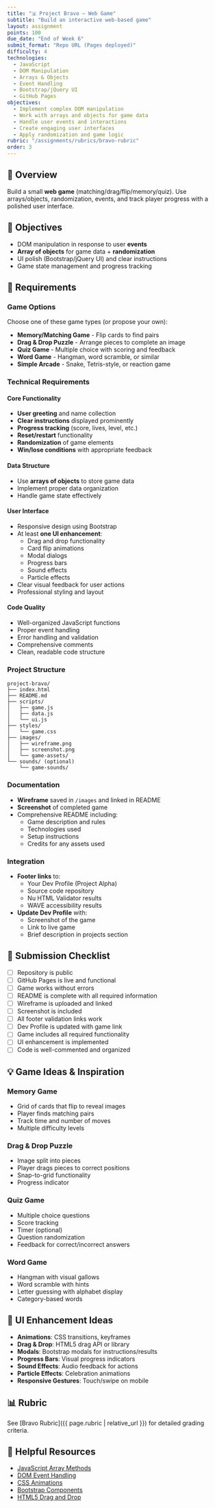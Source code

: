 ```yaml
---
title: "🇧 Project Bravo — Web Game"
subtitle: "Build an interactive web-based game"
layout: assignment
points: 100
due_date: "End of Week 6"
submit_format: "Repo URL (Pages deployed)"
difficulty: 4
technologies:
  - JavaScript
  - DOM Manipulation
  - Arrays & Objects
  - Event Handling
  - Bootstrap/jQuery UI
  - GitHub Pages
objectives:
  - Implement complex DOM manipulation
  - Work with arrays and objects for game data
  - Handle user events and interactions
  - Create engaging user interfaces
  - Apply randomization and game logic
rubric: "/assignments/rubrics/bravo-rubric"
order: 3
---
```


## 📌 Overview
Build a small **web game** (matching/drag/flip/memory/quiz). Use arrays/objects, randomization, events, and track player progress with a polished user interface.

## 🎯 Objectives
- DOM manipulation in response to user **events**
- **Array of objects** for game data + **randomization**
- UI polish (Bootstrap/jQuery UI) and clear instructions
- Game state management and progress tracking

## 🧭 Requirements

### Game Options
Choose one of these game types (or propose your own):
- **Memory/Matching Game** - Flip cards to find pairs
- **Drag & Drop Puzzle** - Arrange pieces to complete an image
- **Quiz Game** - Multiple choice with scoring and feedback
- **Word Game** - Hangman, word scramble, or similar
- **Simple Arcade** - Snake, Tetris-style, or reaction game

### Technical Requirements

#### Core Functionality
- **User greeting** and name collection
- **Clear instructions** displayed prominently
- **Progress tracking** (score, lives, level, etc.)
- **Reset/restart** functionality
- **Randomization** of game elements
- **Win/lose conditions** with appropriate feedback

#### Data Structure
- Use **arrays of objects** to store game data
- Implement proper data organization
- Handle game state effectively

#### User Interface
- Responsive design using Bootstrap
- At least **one UI enhancement**:
  - Drag and drop functionality
  - Card flip animations
  - Modal dialogs
  - Progress bars
  - Sound effects
  - Particle effects
- Clear visual feedback for user actions
- Professional styling and layout

#### Code Quality
- Well-organized JavaScript functions
- Proper event handling
- Error handling and validation
- Comprehensive comments
- Clean, readable code structure

### Project Structure
```
project-bravo/
├── index.html
├── README.md
├── scripts/
│   ├── game.js
│   ├── data.js
│   └── ui.js
├── styles/
│   └── game.css
├── images/
│   ├── wireframe.png
│   ├── screenshot.png
│   └── game-assets/
└── sounds/ (optional)
    └── game-sounds/
```

### Documentation
- **Wireframe** saved in `/images` and linked in README
- **Screenshot** of completed game
- Comprehensive README including:
  - Game description and rules
  - Technologies used
  - Setup instructions
  - Credits for any assets used

### Integration
- **Footer links** to:
  - Your Dev Profile (Project Alpha)
  - Source code repository
  - Nu HTML Validator results
  - WAVE accessibility results
- **Update Dev Profile** with:
  - Screenshot of the game
  - Link to live game
  - Brief description in projects section

## 📑 Submission Checklist
- [ ] Repository is public
- [ ] GitHub Pages is live and functional
- [ ] Game works without errors
- [ ] README is complete with all required information
- [ ] Wireframe is uploaded and linked
- [ ] Screenshot is included
- [ ] All footer validation links work
- [ ] Dev Profile is updated with game link
- [ ] Game includes all required functionality
- [ ] UI enhancement is implemented
- [ ] Code is well-commented and organized

## 💡 Game Ideas & Inspiration

### Memory Game
- Grid of cards that flip to reveal images
- Player finds matching pairs
- Track time and number of moves
- Multiple difficulty levels

### Drag & Drop Puzzle
- Image split into pieces
- Player drags pieces to correct positions
- Snap-to-grid functionality
- Progress indicator

### Quiz Game
- Multiple choice questions
- Score tracking
- Timer (optional)
- Question randomization
- Feedback for correct/incorrect answers

### Word Game
- Hangman with visual gallows
- Word scramble with hints
- Letter guessing with alphabet display
- Category-based words

## 🎨 UI Enhancement Ideas
- **Animations**: CSS transitions, keyframes
- **Drag & Drop**: HTML5 drag API or library
- **Modals**: Bootstrap modals for instructions/results
- **Progress Bars**: Visual progress indicators
- **Sound Effects**: Audio feedback for actions
- **Particle Effects**: Celebration animations
- **Responsive Gestures**: Touch/swipe on mobile

## 📊 Rubric
See [Bravo Rubric]({{ page.rubric | relative_url }}) for detailed grading criteria.

## 🔗 Helpful Resources
- [JavaScript Array Methods](https://developer.mozilla.org/en-US/docs/Web/JavaScript/Reference/Global_Objects/Array)
- [DOM Event Handling](https://developer.mozilla.org/en-US/docs/Web/API/Event)
- [CSS Animations](https://developer.mozilla.org/en-US/docs/Web/CSS/CSS_Animations)
- [Bootstrap Components](https://getbootstrap.com/docs/5.0/components/)
- [HTML5 Drag and Drop](https://developer.mozilla.org/en-US/docs/Web/API/HTML_Drag_and_Drop_API)
